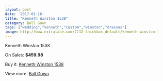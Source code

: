 ```yaml
---
layout: post
date: '2017-01-16'
title: "Kenneth Winston 1538"
category: Ball Gown
tags: ["wedding","kenneth","custom","winston","dresses"]
image: http://www.extralace.com/7112-thickbox_default/kenneth-winston-1538.jpg
---
```

Kenneth Winston 1538

On Sales: **$459.98**
<a href="https://www.extralace.com/ball-gown/3370-kenneth-winston-1538.html"><amp-img layout="responsive" width="600" height="600" src="//www.extralace.com/7112-thickbox_default/kenneth-winston-1538.jpg" alt="Kenneth Winston 1538 0" /></a>
<a href="https://www.extralace.com/ball-gown/3370-kenneth-winston-1538.html"><amp-img layout="responsive" width="600" height="600" src="//www.extralace.com/7113-thickbox_default/kenneth-winston-1538.jpg" alt="Kenneth Winston 1538 1" /></a>
<a href="https://www.extralace.com/ball-gown/3370-kenneth-winston-1538.html"><amp-img layout="responsive" width="600" height="600" src="//www.extralace.com/7114-thickbox_default/kenneth-winston-1538.jpg" alt="Kenneth Winston 1538 2" /></a>
<a href="https://www.extralace.com/ball-gown/3370-kenneth-winston-1538.html"><amp-img layout="responsive" width="600" height="600" src="//www.extralace.com/7115-thickbox_default/kenneth-winston-1538.jpg" alt="Kenneth Winston 1538 3" /></a>
<a href="https://www.extralace.com/ball-gown/3370-kenneth-winston-1538.html"><amp-img layout="responsive" width="600" height="600" src="//www.extralace.com/7116-thickbox_default/kenneth-winston-1538.jpg" alt="Kenneth Winston 1538 4" /></a>
<a href="https://www.extralace.com/ball-gown/3370-kenneth-winston-1538.html"><amp-img layout="responsive" width="600" height="600" src="//www.extralace.com/7117-thickbox_default/kenneth-winston-1538.jpg" alt="Kenneth Winston 1538 5" /></a>

Buy it: [Kenneth Winston 1538](https://www.extralace.com/ball-gown/3370-kenneth-winston-1538.html "Kenneth Winston 1538")

View more: [Ball Gown](https://www.extralace.com/3-ball-gown "Ball Gown")